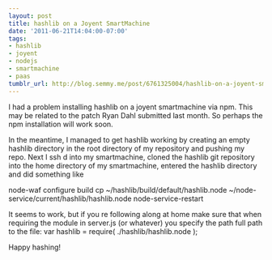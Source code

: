 ```yaml
---
layout: post
title: hashlib on a Joyent SmartMachine
date: '2011-06-21T14:04:00-07:00'
tags:
- hashlib
- joyent
- nodejs
- smartmachine
- paas
tumblr_url: http://blog.semmy.me/post/6761325004/hashlib-on-a-joyent-smartmachine
---
```

I had a problem installing hashlib on a joyent smartmachine via npm.   This may be related to  the patch Ryan Dahl submitted last month.   So perhaps the npm installation will work soon.

In the meantime, I managed to get hashlib working by creating an empty hashlib directory in the root directory of my repository and pushing my repo.   Next I ssh   d into my smartmachine,  cloned the hashlib git repository into the home directory of my smartmachine,  entered the hashlib directory and did something like

node-waf configure build
cp ~/hashlib/build/default/hashlib.node ~/node-service/current/hashlib/hashlib.node
node-service-restart

It seems to work, but if you   re following along at home make sure that when requiring the module in server.js (or whatever) you specify the path full path to the file:
var hashlib = require(   ./hashlib/hashlib.node   );

Happy hashing!
